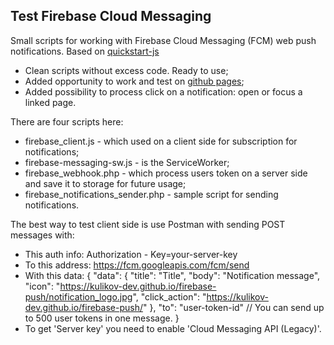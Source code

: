 Test Firebase Cloud Messaging
-----------------------------

Small scripts for working with Firebase Cloud Messaging (FCM) web push notifications. Based on [quickstart-js](https://github.com/firebase/quickstart-js)

* Clean scripts without excess code. Ready to use;
* Added opportunity to work and test on [github pages](https://kulikov-dev.github.io/firebase-push/);
* Added possibility to process click on a notification: open or focus a linked page.

There are four scripts here:
* firebase_client.js - which used on a client side for subscription for notifications;
* firebase-messaging-sw.js - is the ServiceWorker;
* firebase_webhook.php - which process users token on a server side and save it to storage for future usage;
* firebase_notifications_sender.php - sample script for sending notifications.

The best way to test client side is use Postman with sending POST messages with:
* This auth info: Authorization - Key=your-server-key
* To this address: https://fcm.googleapis.com/fcm/send 
* With this data:
{
    "data": {
    "title": "Title",
    "body": "Notification message",
    "icon": "https://kulikov-dev.github.io/firebase-push/notification_logo.jpg",
    "click_action": "https://kulikov-dev.github.io/firebase-push/"
  },
  "to": "user-token-id"			// You can send up to 500 user tokens in one message. 
}
* To get 'Server key' you need to enable 'Cloud Messaging API (Legacy)'.

